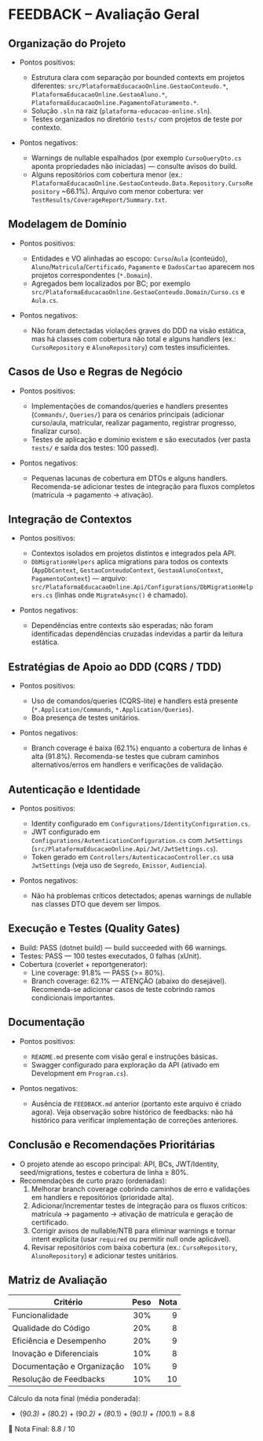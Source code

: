 # FEEDBACK – Avaliação Geral

## Organização do Projeto
- Pontos positivos:
  - Estrutura clara com separação por bounded contexts em projetos diferentes: `src/PlataformaEducacaoOnline.GestaoConteudo.*`, `PlataformaEducacaoOnline.GestaoAluno.*`, `PlataformaEducacaoOnline.PagamentoFaturamento.*`.
  - Solução `.sln` na raiz (`plataforma-educacao-online.sln`).
  - Testes organizados no diretório `tests/` com projetos de teste por contexto.

- Pontos negativos:
  - Warnings de nullable espalhados (por exemplo `CursoQueryDto.cs` aponta propriedades não iniciadas) — consulte avisos do build.
  - Alguns repositórios com cobertura menor (ex.: `PlataformaEducacaoOnline.GestaoConteudo.Data.Repository.CursoRepository` ~66.1%). Arquivo com menor cobertura: ver `TestResults/CoverageReport/Summary.txt`.

## Modelagem de Domínio
- Pontos positivos:
  - Entidades e VO alinhadas ao escopo: `Curso`/`Aula` (conteúdo), `Aluno`/`Matricula`/`Certificado`, `Pagamento` e `DadosCartao` aparecem nos projetos correspondentes (`*.Domain`).
  - Agregados bem localizados por BC; por exemplo `src/PlataformaEducacaoOnline.GestaoConteudo.Domain/Curso.cs` e `Aula.cs`.

- Pontos negativos:
  - Não foram detectadas violações graves do DDD na visão estática, mas há classes com cobertura não total e alguns handlers (ex.: `CursoRepository` e `AlunoRepository`) com testes insuficientes.

## Casos de Uso e Regras de Negócio
- Pontos positivos:
  - Implementações de comandos/queries e handlers presentes (`Commands/`, `Queries/`) para os cenários principais (adicionar curso/aula, matricular, realizar pagamento, registrar progresso, finalizar curso).
  - Testes de aplicação e domínio existem e são executados (ver pasta `tests/` e saída dos testes: 100 passed).

- Pontos negativos:
  - Pequenas lacunas de cobertura em DTOs e alguns handlers. Recomenda-se adicionar testes de integração para fluxos completos (matrícula → pagamento → ativação).

## Integração de Contextos
- Pontos positivos:
  - Contextos isolados em projetos distintos e integrados pela API.
  - `DbMigrationHelpers` aplica migrations para todos os contexts (`AppDbContext`, `GestaoConteudoContext`, `GestaoAlunoContext`, `PagamentoContext`) — arquivo: `src/PlataformaEducacaoOnline.Api/Configurations/DbMigrationHelpers.cs` (linhas onde `MigrateAsync()` é chamado).

- Pontos negativos:
  - Dependências entre contexts são esperadas; não foram identificadas dependências cruzadas indevidas a partir da leitura estática.

## Estratégias de Apoio ao DDD (CQRS / TDD)
- Pontos positivos:
  - Uso de comandos/queries (CQRS-lite) e handlers está presente (`*.Application/Commands`, `*.Application/Queries`).
  - Boa presença de testes unitários.

- Pontos negativos:
  - Branch coverage é baixa (62.1%) enquanto a cobertura de linhas é alta (91.8%). Recomenda-se testes que cubram caminhos alternativos/erros em handlers e verificações de validação.

## Autenticação e Identidade
- Pontos positivos:
  - Identity configurado em `Configurations/IdentityConfiguration.cs`.
  - JWT configurado em `Configurations/AutenticationConfiguration.cs` com `JwtSettings` (`src/PlataformaEducacaoOnline.Api/Jwt/JwtSettings.cs`).
  - Token gerado em `Controllers/AutenticacaoController.cs` usa `JwtSettings` (veja uso de `Segredo`, `Emissor`, `Audiencia`).

- Pontos negativos:
  - Não há problemas críticos detectados; apenas warnings de nullable nas classes DTO que devem ser limpos.

## Execução e Testes (Quality Gates)
- Build: PASS (dotnet build) — build succeeded with 66 warnings.
- Testes: PASS — 100 testes executados, 0 falhas (xUnit).
- Cobertura (coverlet + reportgenerator):
  - Line coverage: 91.8% — PASS (>= 80%).
  - Branch coverage: 62.1% — ATENÇÃO (abaixo do desejável). Recomenda-se adicionar casos de teste cobrindo ramos condicionais importantes.

## Documentação
- Pontos positivos:
  - `README.md` presente com visão geral e instruções básicas.
  - Swagger configurado para exploração da API (ativado em Development em `Program.cs`).

- Pontos negativos:
  - Ausência de `FEEDBACK.md` anterior (portanto este arquivo é criado agora). Veja observação sobre histórico de feedbacks: não há histórico para verificar implementação de correções anteriores.

## Conclusão e Recomendações Prioritárias
- O projeto atende ao escopo principal: API, BCs, JWT/Identity, seed/migrations, testes e cobertura de linha ≥ 80%.
- Recomendações de curto prazo (ordenadas):
  1. Melhorar branch coverage cobrindo caminhos de erro e validações em handlers e repositórios (prioridade alta).
  2. Adicionar/incrementar testes de integração para os fluxos críticos: matrícula → pagamento → ativação de matrícula e geração de certificado.
  3. Corrigir avisos de nullable/NTB para eliminar warnings e tornar intent explícita (usar `required` ou permitir null onde aplicável).
  4. Revisar repositórios com baixa cobertura (ex.: `CursoRepository`, `AlunoRepository`) e adicionar testes unitários.

## Matriz de Avaliação
| Critério | Peso | Nota |
|---|---:|---:|
| Funcionalidade | 30% | 9 |
| Qualidade do Código | 20% | 8 |
| Eficiência e Desempenho | 20% | 9 |
| Inovação e Diferenciais | 10% | 8 |
| Documentação e Organização | 10% | 9 |
| Resolução de Feedbacks | 10% | 10 |

Cálculo da nota final (média ponderada):
- (9*0.3) + (8*0.2) + (9*0.2) + (8*0.1) + (9*0.1) + (10*0.1) = 8.8

🎯 Nota Final: 8.8 / 10
